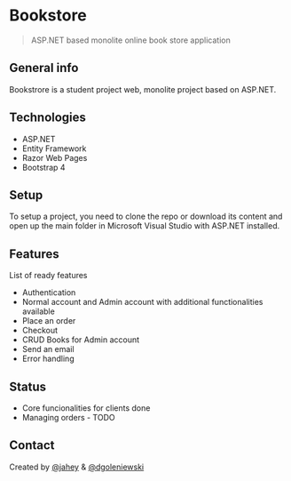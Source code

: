 # Bookstore
> ASP.NET based monolite online book store application

## General info
Bookstrore is a student project web, monolite project based on ASP.NET.

## Technologies
* ASP.NET
* Entity Framework
* Razor Web Pages
* Bootstrap 4

## Setup
To setup a project, you need to clone the repo or download its content and open up the main folder in Microsoft Visual Studio with ASP.NET installed.

## Features
List of ready features
* Authentication
* Normal account and Admin account with additional functionalities available
* Place an order
* Checkout
* CRUD Books for Admin account
* Send an email
* Error handling

## Status
* Core funcionalities for clients done
* Managing orders - TODO

## Contact
Created by [@jahey](https://github.com/jaheyy) & [@dgoleniewski](https://github.com/dgoleniewski)



